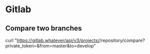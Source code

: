 # Gitlab

## Compare two branches
curl "https://gitlab.whatever/api/v3/projects/<project-id>/repository/compare?private_token=<some-token>&from=master&to=develop"


